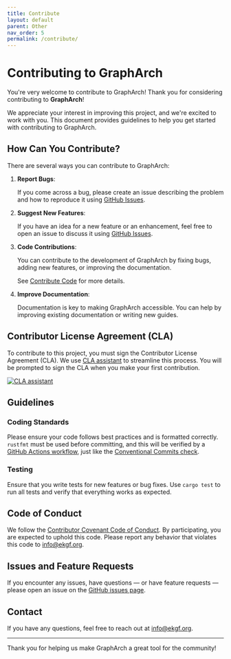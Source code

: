 ```yaml
---
title: Contribute
layout: default
parent: Other
nav_order: 5
permalink: /contribute/
---
```


# Contributing to GraphArch

You're very welcome to contribute to GraphArch!
Thank you for considering contributing to **GraphArch**!

We appreciate your interest in improving this
project, and we're excited to work with you.
This document provides guidelines to help you
get started with contributing to GraphArch.

## How Can You Contribute?

There are several ways you can contribute to GraphArch:

1. **Report Bugs**:

   If you come across a bug, please create an
   issue describing the problem and how to
   reproduce it using [GitHub Issues](https://github.com/ekgf/grapharch/issues).

2. **Suggest New Features**:

   If you have an idea for a new feature or an
   enhancement, feel free to open an issue to
   discuss it using [GitHub Issues](https://github.com/ekgf/grapharch/issues).

3. **Code Contributions**:

   You can contribute to the development of
   GraphArch by fixing bugs,
   adding new features,
   or improving the documentation.

   See [Contribute Code](contribute-code.md) for more details.

4. **Improve Documentation**:

   Documentation is key to making GraphArch
   accessible.
   You can help by improving existing
   documentation or writing new guides.

## Contributor License Agreement (CLA)

To contribute to this project, you must sign
the Contributor License Agreement (CLA).
We use [CLA assistant](https://cla-assistant.io/) to streamline this process.
You will be prompted to sign the CLA when you
make your first contribution.

[![CLA assistant](https://cla-assistant.io/readme/badge/EKGF/grapharch)](https://cla-assistant.io/EKGF/grapharch)



## Guidelines

### Coding Standards

Please ensure your code follows best practices
and is formatted correctly.
`rustfmt` must be used before committing,
and this will be verified by a
[GitHub Actions workflow](../../.github/workflows/rust-ci.yml),
just like the [Conventional Commits check](../../.github/workflows/check-commits.yml).

### Testing

Ensure that you write tests for new features
or bug fixes.
Use `cargo test` to run all tests and verify
that everything works as expected.

## Code of Conduct

We follow the [Contributor Covenant Code of Conduct](CODE_OF_CONDUCT.md).
By participating, you are expected to uphold this code.
Please report any behavior that violates this code to
[info@ekgf.org](mailto:info@ekgf.org).

## Issues and Feature Requests

If you encounter any issues, have questions
&mdash; or have feature requests &mdash; please open an issue on the
[GitHub issues page](https://github.com/ekgf/grapharg/issues).

## Contact

If you have any questions, feel free to reach out at [info@ekgf.org](mailto:info@ekgf.org).

---

Thank you for helping us make GraphArch a great tool for the community!

